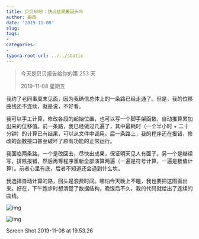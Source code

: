 ```yaml
---
title: 贝贝60秒：快出结果要回头吗
author: 曲政
date: '2019-11-08'
slug: 
tags:
- 
categories:
- 
typora-root-url: ../../static
---
```


>   今天是贝贝报告给你的第 253 天
>
>   2019-11-08 星期五

我约了老同事周末见面，因为我确信总体上的一条路已经走通了。但是，我的位移曲线还不连续，就是说，不好看。

我可以手工计算，修改各段的起始位置，也可以写一个脚手架函数，自动推算累加出来的位移值。前一条路，我已经做过几遍了，其中最耗时（一个半小时 + 二十分钟）的计算已有结果，可以从文件中调用。后一条路上，我的程序还在报错，修改的函数接口甚至破坏了原有功能的正常运行。

我面临两条路。一个是改回去，尽快出成果，保证明天见人有面子。另一个是继续写，排除报错，然后再等程序重新全部演算两遍（一遍是符号计算，一遍是数值计算）。前者心里有底，后者不知道还会遇到什么坎。

我选择自动计算的路，回头是浪费时间。哪怕今天晚上不睡，我也要把这图画出来。好在，下午跑步时想清楚了数据结构，晚饭后不久，我的代码就给出了连续的曲线。

![img](/images/2019-11-08-%E8%B4%9D%E8%B4%9D60%E7%A7%92%EF%BC%9A%E5%BF%AB%E5%87%BA%E7%BB%93%E6%9E%9C%E8%A6%81%E5%9B%9E%E5%A4%B4%E5%90%97/640-20200406141316688.jpeg)

![img](/images/2019-11-08-%E8%B4%9D%E8%B4%9D60%E7%A7%92%EF%BC%9A%E5%BF%AB%E5%87%BA%E7%BB%93%E6%9E%9C%E8%A6%81%E5%9B%9E%E5%A4%B4%E5%90%97/640-20200406141317263.jpeg)

Screen Shot 2019-11-08 at 19.53.26